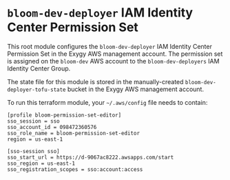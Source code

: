 # `bloom-dev-deployer` IAM Identity Center Permission Set

This root module configures the `bloom-dev-deployer` IAM Identity Center Permission Set in the Exygy
AWS management account. The permission set is assigned on the `bloom-dev` AWS account to the
`bloom-dev-deployers` IAM Identity Center Group.

The state file for this module is stored in the manually-created `bloom-dev-deployer-tofu-state`
bucket in the Exygy AWS management account.

To run this terraform module, your `~/.aws/config` file needs to contain:

```
[profile bloom-permission-set-editor]
sso_session = sso
sso_account_id = 098472360576
sso_role_name = bloom-permission-set-editor
region = us-east-1

[sso-session sso]
sso_start_url = https://d-9067ac8222.awsapps.com/start
sso_region = us-east-1
sso_registration_scopes = sso:account:access
```
